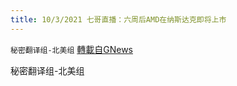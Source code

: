 ```yaml
---
title: 10/3/2021 七哥直播：六周后AMD在纳斯达克即将上市
---
```

`秘密翻译组-北美组` [轉載自GNews](https://gnews.org/zh-hans/1582000/)

秘密翻译组-北美组
